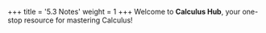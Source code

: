 +++
title = '5.3 Notes'
weight = 1
+++
Welcome to **Calculus Hub**, your one-stop resource for mastering Calculus!
